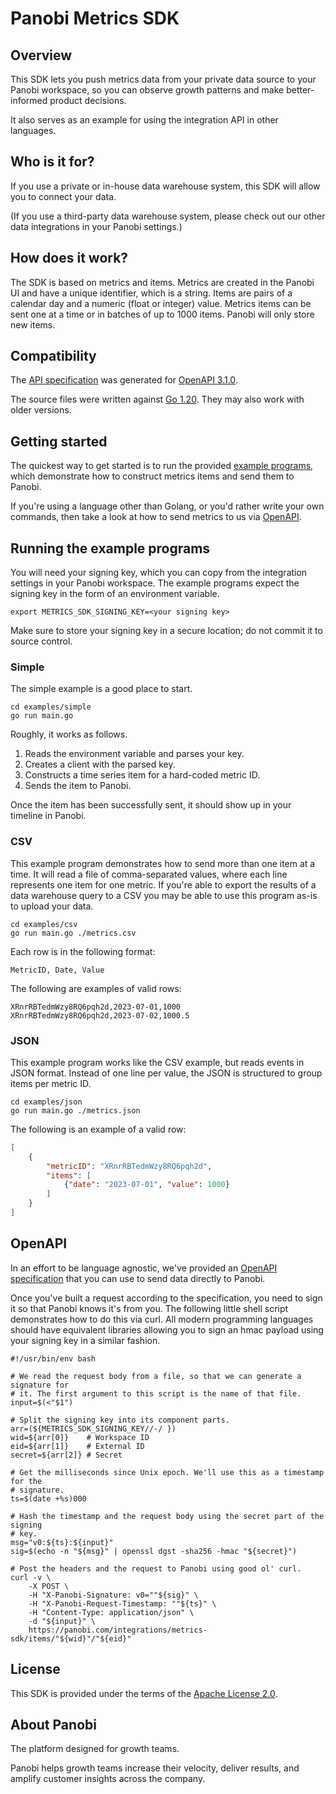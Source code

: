# Panobi Metrics SDK

## Overview

This SDK lets you push metrics data from your private data source to your Panobi workspace, so you can observe growth patterns and make better-informed product decisions.

It also serves as an example for using the integration API in other languages.

## Who is it for?

If you use a private or in-house data warehouse system, this SDK will allow you to connect your data.

(If you use a third-party data warehouse system, please check out our other data integrations in your Panobi settings.)

## How does it work?

The SDK is based on metrics and items. Metrics are created in the Panobi UI and have a unique identifier, which is a string. Items are pairs of a calendar day and a numeric (float or integer) value. Metrics items can be sent one at a time or in batches of up to 1000 items. Panobi will only store new items.

## Compatibility

The [API specification](openapi.yaml) was generated for [OpenAPI 3.1.0](https://spec.openapis.org/oas/v3.1.0).

The source files were written against [Go 1.20](https://go.dev/doc/go1.20). They may also work with older versions.

## Getting started

The quickest way to get started is to run the provided [example programs](#running-the-example-programs), which demonstrate how to construct metrics items and send them to Panobi.

If you're using a language other than Golang, or you'd rather write your own commands, then take a look at how to send metrics to us via [OpenAPI](#openapi).

## Running the example programs

You will need your signing key, which you can copy from the integration settings in your Panobi workspace. The example programs expect the signing key in the form of an environment variable.

```console
export METRICS_SDK_SIGNING_KEY=<your signing key>
```

Make sure to store your signing key in a secure location; do not commit it to source control.

### Simple

The simple example is a good place to start.

```console
cd examples/simple
go run main.go
```

Roughly, it works as follows.

1. Reads the environment variable and parses your key.
2. Creates a client with the parsed key.
3. Constructs a time series item for a hard-coded metric ID.
4. Sends the item to Panobi.

Once the item has been successfully sent, it should show up in your timeline in Panobi.

### CSV

This example program demonstrates how to send more than one item at a time. It will read a file of comma-separated values, where each line represents one item for one metric. If you're able to export the results of a data warehouse query to a CSV you may be able to use this program as-is to upload your data.

```console
cd examples/csv
go run main.go ./metrics.csv
```

Each row is in the following format:

```
MetricID, Date, Value
```

The following are examples of valid rows:

```
XRnrRBTedmWzy8RQ6pqh2d,2023-07-01,1000
XRnrRBTedmWzy8RQ6pqh2d,2023-07-02,1000.5
```

### JSON

This example program works like the CSV example, but reads events in JSON format. Instead of one line per value, the JSON is structured to group items per metric ID.

```console
cd examples/json
go run main.go ./metrics.json
```

The following is an example of a valid row:

```json
[
    {
        "metricID": "XRnrRBTedmWzy8RQ6pqh2d",
        "items": [
            {"date": "2023-07-01", "value": 1000}
        ]
    }
]

```

## OpenAPI

In an effort to be language agnostic, we've provided an [OpenAPI specification](openapi.yaml) that you can use to send data directly to Panobi.

Once you've built a request according to the specification, you need to sign it so that Panobi knows it's from you. The following little shell script demonstrates how to do this via curl.
All modern programming languages should have equivalent libraries allowing you to sign an hmac payload using your signing key in a similar fashion.

```shell
#!/usr/bin/env bash

# We read the request body from a file, so that we can generate a signature for
# it. The first argument to this script is the name of that file.
input=$(<"$1")

# Split the signing key into its component parts.
arr=(${METRICS_SDK_SIGNING_KEY//-/ })
wid=${arr[0]}    # Workspace ID
eid=${arr[1]}    # External ID
secret=${arr[2]} # Secret

# Get the milliseconds since Unix epoch. We'll use this as a timestamp for the
# signature.
ts=$(date +%s)000

# Hash the timestamp and the request body using the secret part of the signing
# key.
msg="v0:${ts}:${input}"
sig=$(echo -n "${msg}" | openssl dgst -sha256 -hmac "${secret}")

# Post the headers and the request to Panobi using good ol' curl.
curl -v \
    -X POST \
    -H "X-Panobi-Signature: v0=""${sig}" \
    -H "X-Panobi-Request-Timestamp: ""${ts}" \
    -H "Content-Type: application/json" \
    -d "${input}" \
    https://panobi.com/integrations/metrics-sdk/items/"${wid}"/"${eid}"
```

## License

This SDK is provided under the terms of the [Apache License 2.0](LICENSE).

## About Panobi

The platform designed for growth teams.

Panobi helps growth teams increase their velocity, deliver results, and amplify customer insights across the company.
